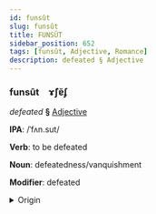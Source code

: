 ```yaml
---
id: funsût
slug: funsût
title: FUNSÛT
sidebar_position: 652
tags: [funsût, Adjective, Romance]
description: defeated § Adjective
---
```


### funsût&emsp;<span kind="abugida">ɤ̃ʃɐ̆ʄ</span>

*defeated* **§** [Adjective](../../tags/Adjective)

**IPA**: /ˈfʌn.sut/

**Verb**: to be defeated

**Noun**: defeatedness/vanquishment

**Modifier**: defeated

<details>
    <summary>Origin</summary>
    Catalan vençut /vənˈsut/<br/>
    <em>Romance Language Family</em>
</details>